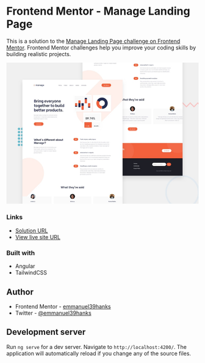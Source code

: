 # Frontend Mentor - Manage Landing Page

This is a solution to the [Manage Landing Page challenge on Frontend Mentor](https://www.frontendmentor.io/challenges/manage-landing-page-SLXqC6P5). Frontend Mentor challenges help you improve your coding skills by building realistic projects.


![Design preview for the Manage landing page coding challenge](./design/desktop-preview.jpg)


### Links

- [Solution URL](https://github.com/emmanuel39hanks/manage-landing-page)
- [View live site URL](https:://manage-landing-page-omega-two.vercel.app)

### Built with

- Angular
- TailwindCSS

## Author

- Frontend Mentor - [emmanuel39hanks](https://www.frontendmentor.io/profile/emmanuel39hanks)
- Twitter - [@emmanuel39hanks](https://www.twitter.com/emmanuel_haanks)

## Development server

Run `ng serve` for a dev server. Navigate to `http://localhost:4200/`. The application will automatically reload if you change any of the source files.
